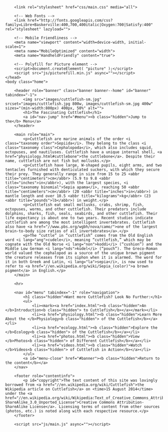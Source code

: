 <!doctype html>
<html lang="en" class="drawer-nav-enabled"><head>
		<meta charset="utf-8">
		<title>The Fascinating Cuttlefish</title>
		<link rel="canonical" href="//en.wikipedia.org/wiki/Cuttlefish">
		
		<link rel="stylesheet" href="css/main.css" media="all">
		
		<!-- Web Fonts -->
		<link href="http://fonts.googleapis.com/css?family=Libre+Baskerville:400,700,400italic|Oxygen:700|Satisfy:400" rel="stylesheet" lazyload="">
		
		<!-- Mobile Friendliness -->
		<meta name="viewport" content="width=device-width, initial-scale=1">
		<meta name="MobileOptimized" content="width">
		<meta name="HandheldFriendly" content="true">

		<!-- Polyfill for Picture element -->
		<script>document.createElement( "picture" );</script>
		<script src="js/picturefill.min.js" async=""></script>
	</head>
	<body class="home">

		<header role="banner" class="banner banner--home" id="banner" tabindex="-1">
			<img src="images/cuttlefish-sm.jpg" srcset="images/cuttlefish.jpg 800w, images/cuttlefish-sm.jpg 400w" sizes="(min-width:800px) 400px, 50%" alt="">
			<h1>The Fascinating Cuttlefish</h1>
			<a id="nav-jump" href="#menu"><b class="hidden">Jump to the</b> Menu</a>
		</header>

		<main role="main">
			<p>Cuttlefish are marine animals of the order <i class="taxonomy order">Sepiida</i>. They belong to the class <i class="taxonomy class">Cephalopoda</i>, which also includes squid, octopuses, and nautiluses. Cuttlefish have a unique internal shell, <a href="physiology.html#cuttlebone">the cuttlebone</a>. Despite their name, cuttlefish are not fish but mollusks.</p>
			<p>Cuttlefish have large, W-shaped pupils, eight arms, and two tentacles furnished with denticulated suckers, with which they secure their prey. They generally range in size from 15 to 25 <abbr title="centimeters">cm</abbr> (5.9 to 9.8 <abbr title="inches">in</abbr>), with the largest species, <i class="taxonomy binomial">Sepia apama</i>, reaching 50 <abbr title="centimeters">cm</abbr> (20 <abbr title="inches">in</abbr>) in mantle length and over 10.5 <abbr title="kilograms">kg</abbr> (23 <abbr title="pounds">lb</abbr>) in weight.</p>
			<p>Cuttlefish eat small mollusks, crabs, shrimp, fish, octopuses, worms, and other cuttlefish. Their predators include dolphins, sharks, fish, seals, seabirds, and other cuttlefish. Their life expectancy is about one to two years. Recent studies indicate cuttlefish are among the most intelligent invertebrates. Cuttlefish also have <a href="//www.pbs.org/wgbh/nova/camo/">one of the largest brain-to-body size ratios of all invertebrates</a>.</p>
			<p>The “cuttle” in “cuttlefish” comes from the Old English word <i lang="ang">cudele</i>, meaning “cuttlefish,” which may be cognate with the Old Norse <i lang="non">koddi</i> (“cushion”) and the Middle Low German <i lang="nds">küdel</i> (“pouch”). The Greco-Roman world valued the cephalopod as a source of the unique brown pigment the creature releases from its siphon when it is alarmed. The word for it in both Greek and Latin, <i lang="la">sepia</i>, is now used to refer to <a href="//en.wikipedia.org/wiki/Sepia_(color)">a brown pigment</a> in English.</p>
		</main>
		
		<hr>
		
		<nav id="menu" tabindex="-1" role="navigation">
			<h1 class="hidden">Want more Cuttlefish? Look No Further:</h1>
			<ul>
				<li><mark><a href="index.html"><b class="hidden">An </b>Introduction<b class="hidden"> to Cuttlefish</b></a></mark></li>
				<li><a href="physiology.html"><b class="hidden">Learn More About the </b>Physiology<b class="hidden"> of the Cuttlefish</b></a></li>
				<li><a href="ecology.html"><b class="hidden">Explore the </b>Ecology<b class="hidden"> of the Cuttlefish</b></a></li>
				<li><a href="photos.html"><b class="hidden">View </b>Photos<b class="hidden"> of Different Cuttlefish</b></a></li>
				<li><a href="videos.html"><b class="hidden">Watch </b>Videos<b class="hidden"> of Cuttlefish in Action</b></a></li>
			</ul>
			<a id="menu-close" href="#banner"><b class="hidden">Return to the content</b></a>
		</nav>
		
		<footer role="contentinfo">
			<p id="copyright">The text content of this site was lovingly borrowed from <a href="//en.wikipedia.org/wiki/Cuttlefish">the Wikipedia article on Cuttlefish</a> on <time>15 August 2014</time> under the <a href="//en.wikipedia.org/wiki/Wikipedia:Text_of_Creative_Commons_Attribution-ShareAlike_3.0_Unported_License">Creative Commons Attribution-ShareAlike License</a>. Licensing terms of content from other sources (photos, etc.) is noted along with each respective resource.</p>
		</footer>
		
		<script src="js/main.js" async=""></script>
	
<div id="getActiveMQ-watcher" style="display: none;"></div></body></html>
